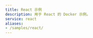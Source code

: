 ```yaml
---
title: React 示例
description: 用于 React 的 Docker 示例。
service: react
aliases:
- /samples/react/
---
```


